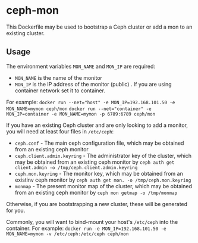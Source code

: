 ceph-mon
========

This Dockerfile may be used to bootstrap a Ceph cluster or add a mon to an existing cluster.


Usage
-----

The environment variables `MON_NAME` and `MON_IP` are required:

*  `MON_NAME` is the name of the monitor
*  `MON_IP` is the IP address of the monitor (public) . If you are using container network set it to container.

For example:
`docker run --net="host" -e MON_IP=192.168.101.50 -e MON_NAME=mymon ceph/mon`
`docker run --net="container" -e MON_IP=container -e MON_NAME=mymon -p 6789:6789 ceph/mon`


If you have an existing Ceph cluster and are only looking to add a monitor, you will need at least four files in `/etc/ceph`:
*  `ceph.conf` - The main ceph configuration file, which may be obtained from an existing ceph monitor
*  `ceph.client.admin.keyring` - The administrator key of the cluster, which may be obtained from an existing ceph monitor by `ceph auth get client.admin -o /tmp/ceph.client.admin.keyring`
*  `ceph.mon.keyring` - The monitor key, which may be obtained from an existinv ceph monitor by `ceph auth get mon. -o /tmp/ceph.mon.keyring`
*  `monmap` - The present monitor map of the cluster, which may be obtained from an existing ceph monitor by `ceph mon getmap -o /tmp/monmap`

Otherwise, if you are bootstrapping a new cluster, these will be generated for you.

Commonly, you will want to bind-mount your host's `/etc/ceph` into the container.  For example:
`docker run -e MON_IP=192.168.101.50 -e MON_NAME=mymon -v /etc/ceph:/etc/ceph ceph/mon`
